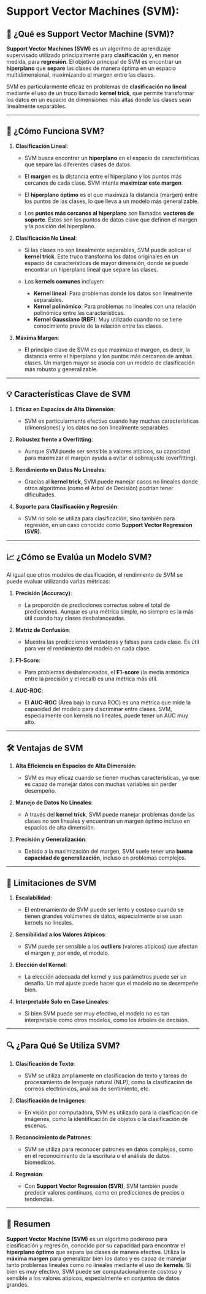 #  **Support Vector Machines (SVM):**

## 📌 ¿Qué es Support Vector Machine (SVM)?

**Support Vector Machines (SVM)** es un algoritmo de aprendizaje supervisado utilizado principalmente para **clasificación** y, en menor medida, para **regresión**. El objetivo principal de SVM es encontrar un **hiperplano** que **separe** las clases de manera óptima en un espacio multidimensional, maximizando el margen entre las clases.

SVM es particularmente eficaz en problemas de **clasificación no lineal** mediante el uso de un truco llamado **kernel trick**, que permite transformar los datos en un espacio de dimensiones más altas donde las clases sean linealmente separables.

---

## 🔢 ¿Cómo Funciona SVM?

1. **Clasificación Lineal**:
   - SVM busca encontrar un **hiperplano** en el espacio de características que separe las diferentes clases de datos.
   - El **margen** es la distancia entre el hiperplano y los puntos más cercanos de cada clase. SVM intenta **maximizar este margen**.
   
   - El **hiperplano óptimo** es el que maximiza la distancia (margen) entre los puntos de las clases, lo que lleva a un modelo más generalizable.

   - Los **puntos más cercanos al hiperplano** son llamados **vectores de soporte**. Estos son los puntos de datos clave que definen el margen y la posición del hiperplano.

2. **Clasificación No Lineal**:
   - Si las clases no son linealmente separables, SVM puede aplicar el **kernel trick**. Este truco transforma los datos originales en un espacio de características de mayor dimensión, donde se puede encontrar un hiperplano lineal que separe las clases.
   
   - Los **kernels comunes** incluyen:
     - **Kernel lineal**: Para problemas donde los datos son linealmente separables.
     - **Kernel polinómico**: Para problemas no lineales con una relación polinómica entre las características.
     - **Kernel Gaussiano (RBF)**: Muy utilizado cuando no se tiene conocimiento previo de la relación entre las clases.

3. **Máxima Margen**:
   - El principio clave de SVM es que maximiza el margen, es decir, la distancia entre el hiperplano y los puntos más cercanos de ambas clases. Un margen mayor se asocia con un modelo de clasificación más robusto y generalizable.
   
---

## 💡 Características Clave de SVM

1. **Eficaz en Espacios de Alta Dimensión**: 
   - SVM es particularmente efectivo cuando hay muchas características (dimensiones) y los datos no son linealmente separables.

2. **Robustez frente a Overfitting**:
   - Aunque SVM puede ser sensible a valores atípicos, su capacidad para maximizar el margen ayuda a evitar el sobreajuste (overfitting).

3. **Rendimiento en Datos No Lineales**:
   - Gracias al **kernel trick**, SVM puede manejar casos no lineales donde otros algoritmos (como el Árbol de Decisión) podrían tener dificultades.

4. **Soporte para Clasificación y Regresión**:
   - SVM no solo se utiliza para clasificación, sino también para regresión, en un caso conocido como **Support Vector Regression (SVR)**.

---

## 📈 ¿Cómo se Evalúa un Modelo SVM?

Al igual que otros modelos de clasificación, el rendimiento de SVM se puede evaluar utilizando varias métricas:

1. **Precisión (Accuracy)**: 
   - La proporción de predicciones correctas sobre el total de predicciones. Aunque es una métrica simple, no siempre es la más útil cuando hay clases desbalanceadas.

2. **Matriz de Confusión**:
   - Muestra las predicciones verdaderas y falsas para cada clase. Es útil para ver el rendimiento del modelo en cada clase.

3. **F1-Score**:
   - Para problemas desbalanceados, el **F1-score** (la media armónica entre la precisión y el recall) es una métrica más útil.

4. **AUC-ROC**:
   - El **AUC-ROC** (Área bajo la curva ROC) es una métrica que mide la capacidad del modelo para discriminar entre clases. SVM, especialmente con kernels no lineales, puede tener un AUC muy alto.

---

## 🛠️ Ventajas de SVM

1. **Alta Eficiencia en Espacios de Alta Dimensión**:
   - SVM es muy eficaz cuando se tienen muchas características, ya que es capaz de manejar datos con muchas variables sin perder desempeño.

2. **Manejo de Datos No Lineales**:
   - A través del **kernel trick**, SVM puede manejar problemas donde las clases no son lineales y encuentran un margen óptimo incluso en espacios de alta dimensión.

3. **Precisión y Generalización**:
   - Debido a la maximización del margen, SVM suele tener una **buena capacidad de generalización**, incluso en problemas complejos.

---

## 🚧 Limitaciones de SVM

1. **Escalabilidad**:
   - El entrenamiento de SVM puede ser lento y costoso cuando se tienen grandes volúmenes de datos, especialmente si se usan kernels no lineales.

2. **Sensibilidad a los Valores Atípicos**:
   - SVM puede ser sensible a los **outliers** (valores atípicos) que afectan el margen y, por ende, el modelo.

3. **Elección del Kernel**:
   - La elección adecuada del kernel y sus parámetros puede ser un desafío. Un mal ajuste puede hacer que el modelo no se desempeñe bien.

4. **Interpretable Solo en Caso Lineales**:
   - Si bien SVM puede ser muy efectivo, el modelo no es tan interpretable como otros modelos, como los árboles de decisión.

---

## 🔍 ¿Para Qué Se Utiliza SVM?

1. **Clasificación de Texto**:
   - SVM se utiliza ampliamente en clasificación de texto y tareas de procesamiento de lenguaje natural (NLP), como la clasificación de correos electrónicos, análisis de sentimiento, etc.

2. **Clasificación de Imágenes**:
   - En visión por computadora, SVM es utilizado para la clasificación de imágenes, como la identificación de objetos o la clasificación de escenas.

3. **Reconocimiento de Patrones**:
   - SVM se utiliza para reconocer patrones en datos complejos, como en el reconocimiento de la escritura o el análisis de datos biomédicos.

4. **Regresión**:
   - Con **Support Vector Regression (SVR)**, SVM también puede predecir valores continuos, como en predicciones de precios o tendencias.

---

## 🔑 Resumen

**Support Vector Machine (SVM)** es un algoritmo poderoso para clasificación y regresión, conocido por su capacidad para encontrar el **hiperplano óptimo** que separa las clases de manera efectiva. Utiliza la **máxima margen** para generalizar bien los datos y es capaz de manejar tanto problemas lineales como no lineales mediante el uso de **kernels**. Si bien es muy efectivo, SVM puede ser computacionalmente costoso y sensible a los valores atípicos, especialmente en conjuntos de datos grandes.

